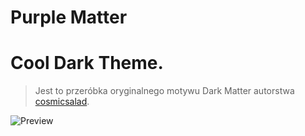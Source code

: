 # Purple Matter
# Cool Dark Theme.

> Jest to przeróbka oryginalnego motywu Dark Matter autorstwa [cosmicsalad](http://github.com/cosmicsalad/).

![Preview](https://i.imgur.com/xSG96qa.png)

